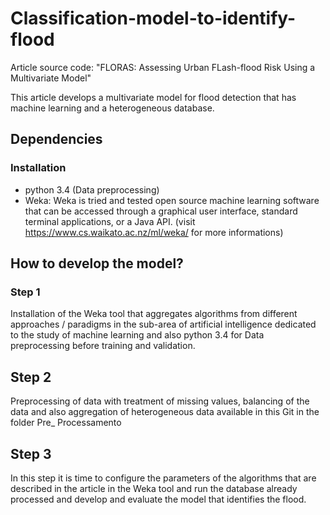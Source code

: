 # Classification-model-to-identify-flood
Article source code: "FLORAS:  Assessing  Urban  FLash-flood  Risk  Using  a Multivariate Model"

This article develops a multivariate model for flood detection that has machine learning and a heterogeneous database.

## Dependencies

### Installation
* python 3.4 (Data preprocessing)
* Weka: Weka is tried and tested open source machine learning software that can be accessed through a graphical user interface, standard terminal applications, or a Java API. (visit https://www.cs.waikato.ac.nz/ml/weka/ for more informations)

## How to develop the model?

### Step 1

Installation of the Weka tool that aggregates algorithms from different approaches / paradigms in the sub-area of artificial intelligence dedicated to the study of machine learning and also python 3.4 for Data preprocessing before training and validation.

## Step 2

Preprocessing of data with treatment of missing values, balancing of the data and also aggregation of heterogeneous data available in this Git in the folder Pre_ Processamento

## Step 3

In this step it is time to configure the parameters of the algorithms that are described in the article in the Weka tool and run the database already processed and develop and evaluate the model that identifies the flood.


